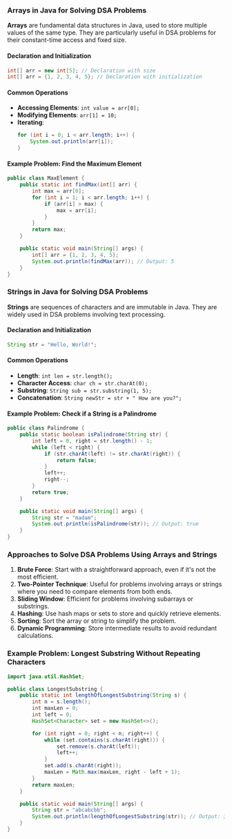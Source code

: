 ### Arrays in Java for Solving DSA Problems

**Arrays** are fundamental data structures in Java, used to store multiple values of the same type. They are particularly useful in DSA problems for their constant-time access and fixed size.

#### Declaration and Initialization
```java
int[] arr = new int[5]; // Declaration with size
int[] arr = {1, 2, 3, 4, 5}; // Declaration with initialization
```

#### Common Operations
- **Accessing Elements**: `int value = arr[0];`
- **Modifying Elements**: `arr[1] = 10;`
- **Iterating**:
  ```java
  for (int i = 0; i < arr.length; i++) {
      System.out.println(arr[i]);
  }
  ```

#### Example Problem: Find the Maximum Element
```java
public class MaxElement {
    public static int findMax(int[] arr) {
        int max = arr[0];
        for (int i = 1; i < arr.length; i++) {
            if (arr[i] > max) {
                max = arr[i];
            }
        }
        return max;
    }

    public static void main(String[] args) {
        int[] arr = {1, 2, 3, 4, 5};
        System.out.println(findMax(arr)); // Output: 5
    }
}
```

### Strings in Java for Solving DSA Problems

**Strings** are sequences of characters and are immutable in Java. They are widely used in DSA problems involving text processing.

#### Declaration and Initialization
```java
String str = "Hello, World!";
```

#### Common Operations
- **Length**: `int len = str.length();`
- **Character Access**: `char ch = str.charAt(0);`
- **Substring**: `String sub = str.substring(1, 5);`
- **Concatenation**: `String newStr = str + " How are you?";`

#### Example Problem: Check if a String is a Palindrome
```java
public class Palindrome {
    public static boolean isPalindrome(String str) {
        int left = 0, right = str.length() - 1;
        while (left < right) {
            if (str.charAt(left) != str.charAt(right)) {
                return false;
            }
            left++;
            right--;
        }
        return true;
    }

    public static void main(String[] args) {
        String str = "madam";
        System.out.println(isPalindrome(str)); // Output: true
    }
}
```

### Approaches to Solve DSA Problems Using Arrays and Strings

1. **Brute Force**: Start with a straightforward approach, even if it's not the most efficient.
2. **Two-Pointer Technique**: Useful for problems involving arrays or strings where you need to compare elements from both ends.
3. **Sliding Window**: Efficient for problems involving subarrays or substrings.
4. **Hashing**: Use hash maps or sets to store and quickly retrieve elements.
5. **Sorting**: Sort the array or string to simplify the problem.
6. **Dynamic Programming**: Store intermediate results to avoid redundant calculations.

### Example Problem: Longest Substring Without Repeating Characters
```java
import java.util.HashSet;

public class LongestSubstring {
    public static int lengthOfLongestSubstring(String s) {
        int n = s.length();
        int maxLen = 0;
        int left = 0;
        HashSet<Character> set = new HashSet<>();

        for (int right = 0; right < n; right++) {
            while (set.contains(s.charAt(right))) {
                set.remove(s.charAt(left));
                left++;
            }
            set.add(s.charAt(right));
            maxLen = Math.max(maxLen, right - left + 1);
        }
        return maxLen;
    }

    public static void main(String[] args) {
        String str = "abcabcbb";
        System.out.println(lengthOfLongestSubstring(str)); // Output: 3
    }
}
```

